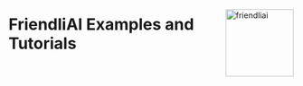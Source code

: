 ##

<img src="https://friendli.ai/icon.svg" alt="friendliai" align="right" width="120" />

# FriendliAI Examples and Tutorials
